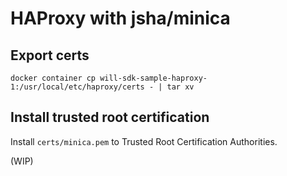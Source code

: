 HAProxy with jsha/minica
===

Export certs
---

```shell
docker container cp will-sdk-sample-haproxy-1:/usr/local/etc/haproxy/certs - | tar xv
```

Install trusted root certification
---

Install `certs/minica.pem` to Trusted Root Certification Authorities.

(WIP)
